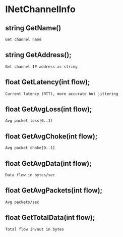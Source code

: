 # INetChannelInfo

## string GetName()
`Get channel name`
## string GetAddress();
`Get channel IP address as string`
## float GetLatency(int flow);
`Current latency (RTT), more accurate but jittering`
## float GetAvgLoss(int flow);
`Avg packet loss[0..1]`
## float GetAvgChoke(int flow);
`Avg packet choke[0..1]`
## float GetAvgData(int flow);
`Data flow in bytes/sec`
## float GetAvgPackets(int flow);
`Avg packets/sec`
## float GetTotalData(int flow);
`Total flow in/out in bytes`
